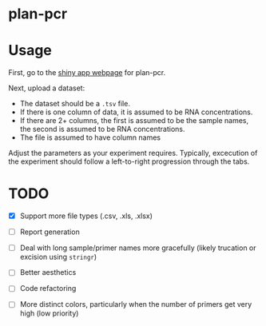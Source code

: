 # plan-pcr

# Usage

First, go to the [shiny app webpage](https://kai-a.shinyapps.io/plan-pcr/) for plan-pcr.

Next, upload a dataset: 
* The dataset should be a `.tsv` file. 
* If there is one column of data, it is assumed to be RNA concentrations. 
* If there are 2+ columns, the first is assumed to be the sample names, the second is assumed to be RNA concentrations.
* The file is assumed to have column names

Adjust the parameters as your experiment requires. Typically, excecution of the experiment should follow a left-to-right progression through the tabs.

# TODO

- [x] Support more file types (.csv, .xls, .xlsx)
- [ ] Report generation
- [ ] Deal with long sample/primer names more gracefully (likely trucation or excision using `stringr`)
- [ ] Better aesthetics
- [ ] Code refactoring
- [ ] More distinct colors, particularly when the number of primers get very high (low priority)

